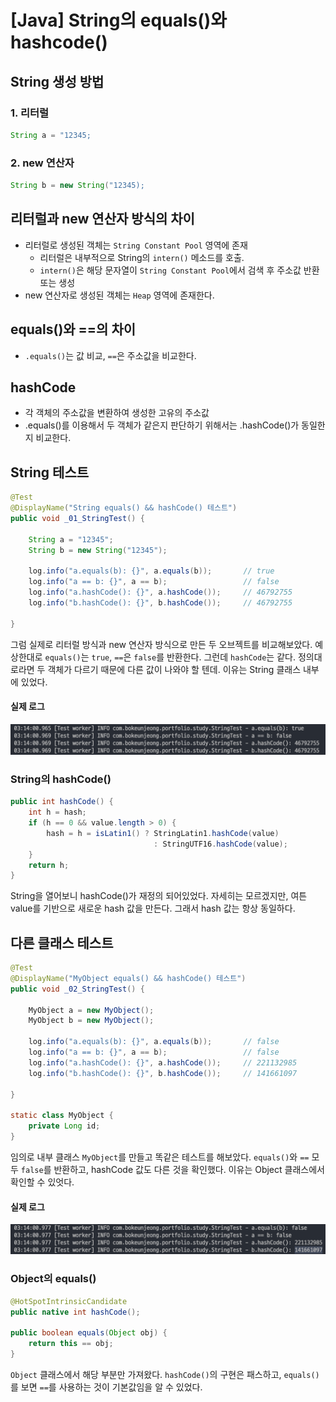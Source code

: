 # [Java] String의 equals()와 hashcode()

## String 생성 방법

### 1. 리터럴
```java
String a = "12345;
```

### 2. new 연산자
```java
String b = new String("12345);
```

## 리터럴과 new 연산자 방식의 차이
- 리터럴로 생성된 객체는 `String Constant Pool` 영역에 존재
    - 리터럴은 내부적으로 String의 `intern()` 메소드를 호출.
    - `intern()`은 해당 문자열이 `String Constant Pool`에서 검색 후 주소값 반환 또는 생성
- new 연산자로 생성된 객체는 `Heap` 영역에 존재한다.

## equals()와 ==의 차이
- `.equals()`는 값 비교, `==`은 주소값을 비교한다.

## hashCode
- 각 객체의 주소값을 변환하여 생성한 고유의 주소값
- .equals()를 이용해서 두 객체가 같은지 판단하기 위해서는 .hashCode()가 동일한지 비교한다.


## String 테스트

```java
@Test
@DisplayName("String equals() && hashCode() 테스트")
public void _01_StringTest() {

    String a = "12345";
    String b = new String("12345");

    log.info("a.equals(b): {}", a.equals(b));       // true
    log.info("a == b: {}", a == b);                 // false
    log.info("a.hashCode(): {}", a.hashCode());     // 46792755
    log.info("b.hashCode(): {}", b.hashCode());     // 46792755

}
```

그럼 실제로 리터럴 방식과 new 연산자 방식으로 만든 두 오브젝트를 비교해보았다. 예상한대로 `equals()`는 `true`, `==`은 `false`를 반환한다. 그런데 `hashCode`는 같다. 정의대로라면 두 객체가 다르기 때문에 다른 값이 나와야 할 텐데. 이유는 String 클래스 내부에 있었다. 

#### 실제 로그

![String 테스트 수행 결과](./image1.png)
<!-- [##_Image|kage@qOmSu/btq4JwPi1eb/kM5xsyV6kz5KV2LfaikyJK/img.png|alignCenter|width="100%"|_##] -->

### String의 hashCode()

```java
public int hashCode() {
    int h = hash;
    if (h == 0 && value.length > 0) {
        hash = h = isLatin1() ? StringLatin1.hashCode(value)
                                : StringUTF16.hashCode(value);
    }
    return h;
}
```

String을 열어보니 hashCode()가 재정의 되어있었다. 자세히는 모르겠지만, 여튼 value를 기반으로 새로운 hash 값을 만든다. 그래서 hash 값는 항상 동일하다.

## 다른 클래스 테스트

```java
@Test
@DisplayName("MyObject equals() && hashCode() 테스트")
public void _02_StringTest() {

    MyObject a = new MyObject();
    MyObject b = new MyObject();

    log.info("a.equals(b): {}", a.equals(b));       // false
    log.info("a == b: {}", a == b);                 // false
    log.info("a.hashCode(): {}", a.hashCode());     // 221132985
    log.info("b.hashCode(): {}", b.hashCode());     // 141661097

}

static class MyObject {
    private Long id;
}
```

임의로 내부 클래스 `MyObject`를 만들고 똑같은 테스트를 해보았다. `equals()`와 `==` 모두 `false`를 반환하고, hashCode 값도 다른 것을 확인했다. 이유는 Object 클래스에서 확인할 수 있엇다.

#### 실제 로그

![MyObject 테스트 수행 결과](./image2.png)
<!-- [##_Image|kage@bhzPb1/btq4OsYVwOh/MK5FG2NoQniGOfRUlViui1/img.png|alignCenter|width="100%"|_##] -->

### Object의 equals()

```java
@HotSpotIntrinsicCandidate
public native int hashCode();

public boolean equals(Object obj) {
    return this == obj;
}
```

`Object` 클래스에서 해당 부분만 가져왔다. `hashCode()`의 구현은 패스하고, `equals()`를 보면 `==`를 사용하는 것이 기본값임을 알 수 있었다.
